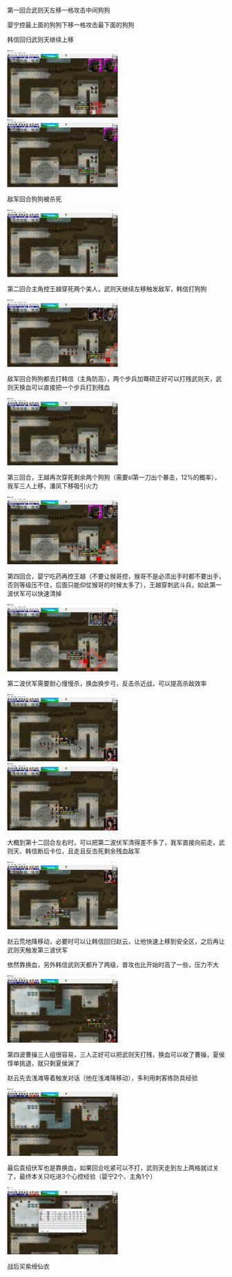 第一回合武则天左移一格攻击中间狗狗

婴宁控最上面的狗狗下移一格攻击最下面的狗狗

韩信回归武则天继续上移

<img src="https://raw.githubusercontent.com/Avanti1980/myth-of-three-kingdoms/master/img/02/01.jpg" style="zoom:25%;" />

<img src="https://raw.githubusercontent.com/Avanti1980/myth-of-three-kingdoms/master/img/02/02.jpg" style="zoom:25%;" />

敌军回合狗狗被杀死

<img src="https://raw.githubusercontent.com/Avanti1980/myth-of-three-kingdoms/master/img/02/03.jpg" style="zoom:25%;" />

第二回合主角控王越穿死两个美人，武则天继续左移触发敌军，韩信打狗狗

<img src="https://raw.githubusercontent.com/Avanti1980/myth-of-three-kingdoms/master/img/02/04.jpg" style="zoom:25%;" />

敌军回合狗狗都去打韩信（主角防高），两个步兵加骞硕正好可以打残武则天，武则天换血可以直接把一个步兵打到残血

<img src="https://raw.githubusercontent.com/Avanti1980/myth-of-three-kingdoms/master/img/02/05.jpg" style="zoom:25%;" />

第三回合，王越再次穿死剩余两个狗狗（需要sl第一刀出个暴击，12%的概率），我军三人上移，潘凤下移吸引火力

<img src="https://raw.githubusercontent.com/Avanti1980/myth-of-three-kingdoms/master/img/02/06.jpg" style="zoom:25%;" />

第四回合，婴宁吃药再控王越（不要让猴哥控，猴哥不是必须出手时都不要出手，否则等级压不住，后面只能仰仗猴哥的时候太多了），王越穿刺武斗兵，如此第一波伏军可以快速清掉

<img src="https://raw.githubusercontent.com/Avanti1980/myth-of-three-kingdoms/master/img/02/07.jpg" style="zoom:25%;" />

第二波伏军需要耐心慢慢杀，换血换步弓，反击杀近战，可以提高杀敌效率

<img src="https://raw.githubusercontent.com/Avanti1980/myth-of-three-kingdoms/master/img/02/08.jpg" style="zoom:25%;" />

<img src="https://raw.githubusercontent.com/Avanti1980/myth-of-three-kingdoms/master/img/02/09.jpg" style="zoom:25%;" />

大概到第十二回合左右时，可以把第二波伏军清得差不多了，我军直接向前走，武则天、韩信断后卡位，且走且反击死剩余残血敌军

<img src="https://raw.githubusercontent.com/Avanti1980/myth-of-three-kingdoms/master/img/02/10.jpg" style="zoom:25%;" />

赵云荒地降移动，必要时可以让韩信回归赵云，让他快速上移到安全区，之后再让武则天触发第三波伏军

依然靠换血，另外韩信武则天都升了两级，普攻也比开始时高了一些，压力不大

<img src="https://raw.githubusercontent.com/Avanti1980/myth-of-three-kingdoms/master/img/02/11.jpg" style="zoom:25%;" />

第四波曹操三人组很容易，三人正好可以把武则天打残，换血可以收了曹操，夏侯惇单挑退，就只剩夏侯渊了

赵云先去浅滩等着触发对话（他在浅滩降移动），多利用刺客练防具经验

<img src="https://raw.githubusercontent.com/Avanti1980/myth-of-three-kingdoms/master/img/02/12.jpg" style="zoom:25%;" />

最后袁绍伏军也是靠换血，如果回合吃紧可以不打，武则天走到左上两格就过关了，最终本关只吃进3个心控经验（婴宁2个、主角1个）

<img src="https://raw.githubusercontent.com/Avanti1980/myth-of-three-kingdoms/master/img/02/13.jpg" style="zoom:25%;" />

战后买紫绶仙衣
